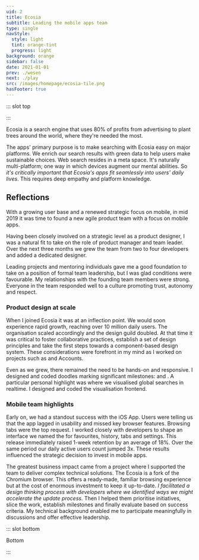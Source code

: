```yaml
---
uid: 2
title: Ecosia
subtitle: Leading the mobile apps team
type: single
navStyle:
  style: light
  tint: orange-tint
  progress: light
background: orange
sidebar: false
date: 2021-01-01
prev: ./wesen
next: ./play
src: /images/homepage/ecosia-tile.png
hasFooter: true
---
```


<!-- <style lang="sass">

@import "@theme/styles/variables.sass"

.section .button-action .image.is-square
  background-color: transparent

</style> -->

::: slot top

<Stage-ProjectStage rag="rag-3" ragTitle="rag-3" ctaLabel="ecosia.org" ctaUrl="https://www.ecosia.org"
description="I created the right conditions for a multidisciplinary team to build impactful features reaching millions of users.">

<template v-slot:visual-column>
  <figure class="ecosia-image">
    <Heros-ImageHero src="/images/ecosia/render-base.png" alt="Ecosia mobile devices"/>
  </figure>
</template>

<template v-slot:platform>

Android, iOS and MacOS apps

</template>

<template v-slot:timeframe>

2018-2020

</template>

<template v-slot:my-role>

Team leader
~ Product Manager

</template>

<template v-slot:team>

Product designer
~ 2 iOS developers
~ Android developer
~ Back-end developer

</template>

</Stage-ProjectStage>

<style lang="sass">
@import "@theme/styles/variables.sass"

.ecosia-image
  position: absolute
  left: -32%;
  width: 180%;
  top: -100%;
  @media screen and (max-width: $tablet - 1px)
    top: -24%
</style>

:::


<Content-TextSection rag="rag-4" padding="is-initial is-continuous">

<!-- Nulla facilisi. Proin volutpat in purus a lobortis. Praesent nec purus eu metus volutpat placerat a eu sapien. Quisque eu sapien ut quam venenatis convallis. Vestibulum porta aliquam elit et fringilla. Etiam semper iaculis massa, sit amet fringilla lorem lacinia nec.

Proin velit neque, ornare nec luctus at, sollicitudin a erat. Nunc consectetur tortor in nibh vulputate viverra. Integer fringilla orci enim, non efficitur erat elementum vel. Quisque sollicitudin risus sed pretium auctor. Quisque sit amet fermentum nibh. Proin tristique neque vitae ipsum malesuada, ac feugiat justo suscipit. Pellentesque euismod sodales ipsum in mattis.

Suspendisse potenti. Praesent risus massa, vulputate eget turpis in, dignissim tincidunt odio -->

<p class="subtitle">
Ecosia is a search engine that uses 80% of profits from advertising to plant trees around the world, where they're needed the most.
</p>

<!-- We made impressive progress on our mobile apps with only two developers and a share of my overall capacity as a product designer.  -->

The apps' primary purpose is to make searching with Ecosia easy on major platforms. We enrich our search results with green data to help users make sustainable choices. Web search resides in a meta space. It's naturally multi-platform; one way in which devices augment our mental abilities. So _it's critically important that Ecosia's apps fit seamlessly into users' daily lives_. This requires deep empathy and platform knowledge.

<!--

I lead the mobile apps team. Our native Android and iOS apps make it easy to search with Ecosia, connect with the cause and make an incremental difference every day while on the go. My activities include:

Product management | UI/UX design | interactive prototypes | usability and value testing | product illustrations | analytics, optimisation, A/B testing (custom tooling with Looker) | embedded with developers in an agile product team



When I joined Ecosia as a product designer, native apps were part of a large product team with a broad remit for user engagement. In this environment I was able to pioneer several initiatives for mobile - growing our user numbers so that we could begin to consider investing resources and concerted attention into this space.

I initially joined Ecosia as a product designer and gradually transitioned into a product manager role, forming a new team in the process.

-->


<!-- <template v-slot:aside>

<figure class="image parent-loading is-16by9">
  <img class="lazyload" data-src="/images/ecosia/Ecosia-support3.jpg" alt="Ecosia offices">
</figure>

</template> -->

</Content-TextSection>


<Content-TextSection columnOffset="title-offset" rag="rag-4" padding="is-medium">

## Reflections

<p class="subtitle" style="padding-right: 1em;">
  With a growing user base and a renewed strategic focus on mobile, in mid 2019 it was time to found a new agile product team with a focus on mobile apps.
</p>

Having been closely involved on a strategic level as a product designer, I was a natural fit to take on the role of product manager and team leader. Over the next three months we grew the team from two to four developers and added a dedicated designer.

Leading projects and mentoring individuals gave me a good foundation to take on a position of formal team leadership, but I was glad conditions were favourable. My relationships with the founding team members were strong. Everyone in the team responded well to a culture promoting trust, autonomy and respect.

### Product design at scale

<p>
When I joined Ecosia it was at an inflection point. We would soon experience rapid growth, reaching over 10 million daily users. The organisation scaled accordingly and the design guild doubled. At that time it was critical to foster collaborative practices, establish a set of design principles and take the first steps towards a component-based design system. These considerations were forefront in my mind as I worked on projects such as <Content-ModalLink label="Maps">
<template v-slot:modal>

<!-- (before I began working as a PM) -->

<Content-FreeSection padding="is-small">

<div class="columns">
<div class="column is-half modal-image-limit">
<Content-ModalWrapper type="link" url="https://acmoles.github.io/maps-ui/" label="Maps interaction prototype">
<figure class="image parent-loading is-5by4">
<img class="lazyload" data-src="/images/ecosia/EcosiaMaps-modal.jpg" alt="Ecosia maps vertical">
</figure>
</Content-ModalWrapper>
</div>
<div class="column">

Ecosia maps posed a unique design challenge. As part of slicing the feature we decided to exclude the search box from the first release. Rather, we would enable users to make pseudo searches for common keywords such as hotels and shopping. These constraints called for creativity. It was satisfying to work on a completely new search vertical.

</div>
</div>

</Content-FreeSection>

</template>
</Content-ModalLink> and Accounts.
</p>

<p>
Even as we grew, there remained the need to be hands-on and responsive. I designed and coded doodles marking significant milestones: <Content-ModalLink label="50 million trees">
<template v-slot:modal>

<Content-FreeSection padding="is-small">

<figure class="image parent-loading is-16by9">
<iframe style="background: white;" class="lazyload" data-src="https://ecosia-50-million.netlify.app" frameborder="0"></iframe>
</figure>

</Content-FreeSection>

</template>
</Content-ModalLink> and <Content-ModalLink label="Ecosia's 10th anniversary">
<template v-slot:modal>

<Content-FreeSection padding="is-small">

<figure class="image parent-loading is-16by9">
<iframe style="background: white;" class="lazyload" data-src="https://ecosia-10-years.netlify.app" frameborder="0"></iframe>
</figure>

</Content-FreeSection>

</template>
</Content-ModalLink>. A particular personal highlight was <Content-ModalLink label="Hack Days 2019">
<template v-slot:modal>

<Content-FreeSection padding="is-small">

<div class="columns">
<div class="column is-half modal-image-limit">
<Content-ModalWrapper type="link" url="https://mapvis.netlify.app/" label="Live visualisation">
<figure class="image parent-loading is-5by4">
<img class="lazyload" data-src="/images/ecosia/SearchMap-modal.jpg" alt="Searches map visualisation">
</figure>
</Content-ModalWrapper>
</div>
<div class="column">

I collaborated with a backend developer, data scientist and marketing manager to design and build this data visualisation in 4 days.

As a bonus feature we plotted Ecosia's tree planting sites on the map. This makes it possible to see some amazing things, for instance in Brazil, where there are users searching within 10km of rainforest restored by Ecosia.

Since leaving Ecosia, I've replaced the live feed of search data with a recorded snapshot.

</div>
</div>

</Content-FreeSection>

</template>
</Content-ModalLink> where we visualised global searches in realtime. I designed and coded the visualisation frontend.
</p>

<!-- ### On leadership -->

### Mobile team highlights

<p>
Early on, we had a standout success with the iOS App. Users were telling us that the app lagged in usability and missed key browser features. Browsing tabs were the top request. I worked closely with developers to shape an interface we named the <Content-ModalLink label="Organiser">
<template v-slot:modal>

<Content-FreeSection padding="is-small">

<div class="columns">
<div class="column is-half modal-image-limit">
<figure class="image parent-loading is-5by4">
<img class="lazyload" data-src="/images/ecosia/iOS-modal.jpg" alt="Ecosia iOS App">
</figure>
</div>
<div class="column">

The Organiser enables users to do typcial browsing tasks with tabs, favourites, history and settings. With this long-awaited feature the iOS app could stand as a viable alternative browser to Safari.

</div>
</div>

</Content-FreeSection>

</template>
</Content-ModalLink> for favourites, history, tabs and settings. This release immediately raised 1-week retention by an average of 18%. Over the same period our daily active users count jumped 3x. These results influenced the strategic decision to invest in mobile apps.
</p>

<p>
The greatest business impact came from a project where I supported the team to deliver complex technical solutions. The Ecosia <Content-ModalLink label="Android App">
<template v-slot:modal>

<Content-FreeSection padding="is-small">
<div class="columns">
<div class="column is-half modal-image-limit">
<figure class="image parent-loading is-5by4">
<img class="lazyload" data-src="/images/ecosia/Android-modal.jpg" alt="Ecosia Android App">
</figure>
</div>
<div class="column">

The Ecosia Android app offers the familiarity of Chromium with Ecosia search. It connects users to the cause through tree planting news, financial reporting and other content on the New Tab Page.

</div>
</div>

</Content-FreeSection>

</template>
</Content-ModalLink> is a fork of the Chromium browser. This offers a ready&#8209;made, familiar browsing experience but at the cost of enormous investment to keep it up-to-date. <em>I facilitated a design thinking process with developers where we identified ways we might accelerate the update process.</em> Then I helped them prioritise initiatives, slice the work, establish milestones and finally evaluate based on success criteria. My technical background enabled me to participate meaningfully in discussions and offer effective leadership.
</p>

<template slot="aside">

<Content-ModalWrapper type="link" url="https://acmoles.github.io/maps-ui/" label="Maps interaction prototype">
<figure class="image parent-loading is-5by4">
<img class="lazyload" data-src="/images/ecosia/EcosiaMaps-modal.jpg" alt="Ecosia maps vertical">
</figure>
</Content-ModalWrapper>

<Content-ModalWrapper type="link" url="https://mapvis.netlify.app/" label="Live visualisation" style="margin-top: 2em">
<figure class="image parent-loading is-5by4">
<img class="lazyload" data-src="/images/ecosia/SearchMap-modal.jpg" alt="Searches map visualisation">
</figure>
</Content-ModalWrapper>

<figure class="image parent-loading is-5by4">
<img class="lazyload" data-src="/images/ecosia/Android-modal.jpg" alt="Ecosia Android App">
</figure>

<!-- 
<figure class="image parent-loading is-16by9">
  <img class="lazyload" data-src="/images/ecosia/Ecosia-support1.jpg" alt="Ecosia offices">
</figure> -->

<!-- <figure class="image parent-loading is-16by9">
  <img class="lazyload" data-src="/images/ecosia/Ecosia-support2.jpg" alt="Ecosia offices">
</figure> -->

<!-- <figure class="image parent-loading is-16by9">
  <img class="lazyload" data-src="/images/ecosia/Ecosia-support3.jpg" alt="Ecosia tree saplings">
</figure> -->

</template>

</Content-TextSection>



<Content-MetricsSection padding="is-medium-large" :metrics="[
{ metric:'18%', description:'Increase in iOS App 1-week retention' },
{ metric:'3x', description:'iOS app DAU growth in 2019' },
{ metric:'4x', description:'Faster Android app updates' },
]"/>

<!--

{ metric:'91%', description:'Users migrated to the Safari App Extension.' },

We achieved this despite facing a considerable challenge replicating previous functionality with the new, hardly documented, platform.

{ metric:'50%', description:'Rate of Android users setting Ecosia as system default browser when prompted.' },

Safari Mac App - Apple changes the platform, efforts to keep our users and build an alternative.
93% drops to 85% users on extension - frame as kept/migrated 91% of users

iOS app - adding much needed browser features like browsing tabs, history, favorites and a design overhaul
Increase 1-week retention from 28% to 34%, increase of 18%
While 3x DAU over a 3 month period
App stability?

Android app - update speed would be nice
Set as default browser - 2.2% clickthrough, Android default browser set is in Android in-app activities Dashboard - seems to be broken
7.8M resume events
5.2M resume events with default set
2/3 Android launch events from users who set Ecosia as system default browser
Android users who set Ecosia as system default browser app
App stability?



// SAFARI CUT

<p>
The greatest business impact came from two projects where I supported the team to deliver complex technical solutions. Apple were poised to remove their existing extension platform from Safari. 15% of daily searches came from users relying on this extension. We rapidly built a replacement <Content-ModalLink label="Safari App Extension">
<template v-slot:modal>

<Content-FreeSection padding="is-small">

<div class="columns is-centered">
<div class="column is-two-thirds">
<figure class="image parent-loading is-5by4">
<img class="lazyload" data-src="/images/ecosia/MacApp-modal.jpg" alt="Safari App Extension">
</figure>

<figcaption>

Our browser extensions add Ecosia as default search engine. Users expect that they can search with Ecosia directly in the address bar. At first, we were uncertain we could deliver this functionality and implemented a dropdown search box in the Safari UI as contingency.

</figcaption>
</div>
</div>

</Content-FreeSection>

</template>
</Content-ModalLink> and migrated 91% of users in the face of considerable technical challenges.
</p>






<Content-ModalLink label="Accounts.">
<template v-slot:modal>

<Content-FreeSection padding="is-small">

<div class="columns is-centered">
<div class="column is-two-thirds">
<figure class="image parent-loading is-5by4">
<img class="lazyload" data-src="/images/ecosia/Login-modal.jpg" alt="Ecosia accounts login">
</figure>

<figcaption>

I led design of the accounts beta release, enabling users to save and share their personal impact counter across devices. Our hypothesis was that already engaged users would love this feature. We found demand was so high that users outside our testing region began clamouring to be included in the pilot.

</figcaption>
</div>
</div>

</Content-FreeSection>

</template>
</Content-ModalLink>



-->



::: slot bottom

Bottom

:::
